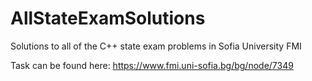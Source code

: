 # AllStateExamSolutions
Solutions to all of the C++ state exam problems in Sofia University FMI

Task can be found here: https://www.fmi.uni-sofia.bg/bg/node/7349
